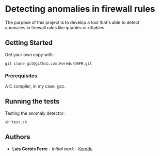 # Detecting anomalies in firewall rules
The purpose of this project is to develop a tool that's able to detect anomalies in firewall rules like iptables or nftables.

## Getting Started

Get your own copy with:
```
git clone git@github.com:Keredu/DAFR.git
```

### Prerequisites

A C compiler, in my case, gcc.

## Running the tests

Testing the anomaly detector:
```
sh test.sh
```
## Authors

* **Luis Cortés Ferre** - *Initial work* - [Keredu](https://github.com/Keredu)


